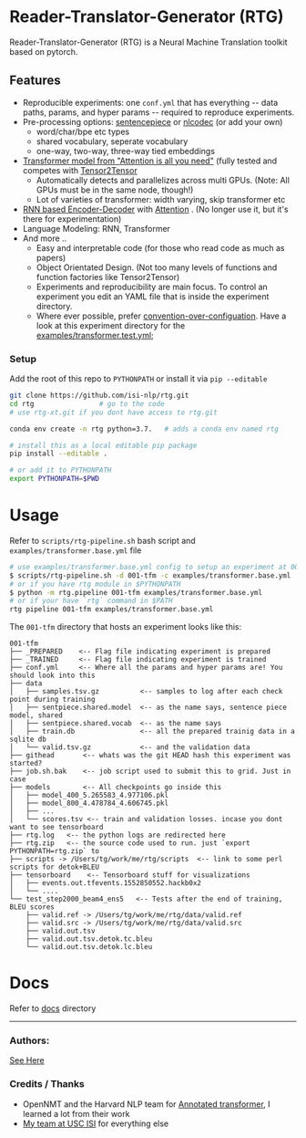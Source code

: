 # Reader-Translator-Generator (RTG)  

Reader-Translator-Generator (RTG) is a Neural Machine Translation toolkit based on pytorch. 

## Features
- Reproducible experiments: one `conf.yml`  that has everything -- data paths, params, and
   hyper params -- required to reproduce experiments.
- Pre-processing options: [sentencepiece](https://github.com/google/sentencepiece) or [nlcodec](https://github.com/isi-nlp/nlcodec) (or add your own) 
    -  word/char/bpe etc types
    - shared vocabulary, seperate vocabulary
    - one-way, two-way, three-way tied embeddings
- [Transformer model from "Attention is all you need"](https://arxiv.org/abs/1706.03762) (fully tested and competes with [Tensor2Tensor](https://github.com/tensorflow/tensor2tensor)
   - Automatically detects and parallelizes across multi GPUs. (Note: All GPUs must be in the same node, though!)
   - Lot of varieties of transformer: width varying, skip transformer etc  
- [RNN based Encoder-Decoder](https://papers.nips.cc/paper/5346-sequence-to-sequence-learning-with-neural-networks.pdf) with [Attention](https://nlp.stanford.edu/pubs/emnlp15_attn.pdf) . (No longer use it, but it's there for experimentation)
- Language Modeling: RNN, Transformer
- And more ..
  + Easy and interpretable code (for those who read code as much as papers)
  + Object Orientated Design. (Not too many levels of functions and function factories like Tensor2Tensor)
  + Experiments and reproducibility are main focus. To control an experiment you edit an YAML file that is inside the experiment directory.
  + Where ever possible, prefer [convention-over-configuation](https://www.wikiwand.com/en/Convention_over_configuration). Have a look at this experiment directory for the [examples/transformer.test.yml](examples/transformer.test.yml);

### Setup
Add the root of this repo to `PYTHONPATH` or install it via `pip --editable`

```bash
git clone https://github.com/isi-nlp/rtg.git 
cd rtg                # go to the code
# use rtg-xt.git if you dont have access to rtg.git

conda env create -n rtg python=3.7.   # adds a conda env named rtg

# install this as a local editable pip package
pip install --editable .

# or add it to PYTHONPATH 
export PYTHONPATH=$PWD 
```

# Usage

Refer to `scripts/rtg-pipeline.sh` bash script and `examples/transformer.base.yml` file

```bash
# use examples/transformer.base.yml config to setup an experiment at 001-tfm dir (TODO: edit paths in yml file)
$ scripts/rtg-pipeline.sh -d 001-tfm -c examples/transformer.base.yml
# or if you have rtg module in $PYTHONPATH
$ python -m rtg.pipeline 001-tfm examples/transformer.base.yml
# or if your have `rtg` command in $PATH 
rtg pipeline 001-tfm examples/transformer.base.yml
```

The `001-tfm` directory that hosts an experiment looks like this:
```
001-tfm
├── _PREPARED    <-- Flag file indicating experiment is prepared 
├── _TRAINED     <-- Flag file indicating experiment is trained
├── conf.yml     <-- Where all the params and hyper params are! You should look into this
├── data        
│   ├── samples.tsv.gz          <-- samples to log after each check point during training
│   ├── sentpiece.shared.model  <-- as the name says, sentence piece model, shared
│   ├── sentpiece.shared.vocab  <-- as the name says
│   ├── train.db                <-- all the prepared trainig data in a sqlite db
│   └── valid.tsv.gz            <-- and the validation data
├── githead       <-- whats was the git HEAD hash this experiment was started? 
├── job.sh.bak    <-- job script used to submit this to grid. Just in case
├── models        <-- All checkpoints go inside this
│   ├── model_400_5.265583_4.977106.pkl
│   ├── model_800_4.478784_4.606745.pkl
│   ├── ...
│   └── scores.tsv <-- train and validation losses. incase you dont want to see tensorboard
├── rtg.log   <-- the python logs are redirected here
├── rtg.zip   <-- the source code used to run. just `export PYTHONPATH=rtg.zip` to 
├── scripts -> /Users/tg/work/me/rtg/scripts  <-- link to some perl scripts for detok+BLEU
├── tensorboard    <-- Tensorboard stuff for visualizations
│   ├── events.out.tfevents.1552850552.hackb0x2
│   └── ....
└── test_step2000_beam4_ens5   <-- Tests after the end of training, BLEU scores
    ├── valid.ref -> /Users/tg/work/me/rtg/data/valid.ref
    ├── valid.src -> /Users/tg/work/me/rtg/data/valid.src
    ├── valid.out.tsv
    ├── valid.out.tsv.detok.tc.bleu
    └── valid.out.tsv.detok.lc.bleu

```

# Docs

Refer to [docs](./docs) directory

---------
### Authors:
[See Here](https://github.com/thammegowda/rtg/graphs/contributors)


### Credits / Thanks
+ OpenNMT and the Harvard NLP team for [Annotated transformer](http://nlp.seas.harvard.edu/2018/04/03/attention.html), I learned a lot from their work
+ [My team at USC ISI](https://www.isi.edu/research_groups/nlg/people) for everything else